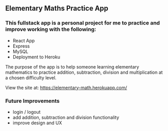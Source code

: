 ## Elementary Maths Practice App

### This fullstack app is a personal project for me to practice and improve working with the following:
- React App
- Express
- MySQL
- Deployment to Heroku

The purpose of the app is to help someone learning elementary mathematics to practice addition, subtraction, division and multiplication at a chosen difficulty level.

View the site at: https://elementary-math.herokuapp.com/


### Future Improvements
- login / logout
- add addition, subtraction and division functionality
- improve design and UX

